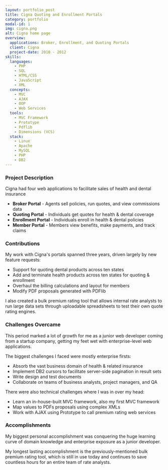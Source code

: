 ```yaml
---
layout: portfolio_post
title: Cigna Quoting and Enrollment Portals
category: portfolio
modal-id: 1
img: cigna.png
alt: Cigna home page
overview:
  applications: Broker, Enrollment, and Quoting Portals
  client: Cigna
  project-date: 2010 - 2012
skills:
  languages:
    - PHP
    - SQL
    - HTML/CSS
    - JavaScript
    - XML
  concepts:
    - MVC
    - AJAX
    - OOP
    - Web Services
  tools:
    - MVC Framework
    - Prototype
    - Pdflib
    - Dimensions (VCS)
  stack:
    - Linux
    - Apache
    - MySQL
    - PHP
    - DB2
---
```


### Project Description

Cigna had four web applications to facilitate sales of health and dental insurance

- **Broker Portal** - Agents sell policies, run quotes, and view commissions data
- **Quoting Portal** - Individuals get quotes for health & dental coverage
- **Enrollment Portal** - Individuals enroll in health & dental policies
- **Member Portal** - Members view benefits, make payments, and track claims

### Contributions

My work with Cigna's portals spanned three years, driven largely by new feature requests:

- Support for quoting dental products across ten states
- Add and terminate health products across ten states for quoting & enrollment
- Overhaul the billing calculations and layout for members
- Modify PDF proposals generated with PDFlib

I also created a bulk premium rating tool that allows internal rate analysts to run large data sets through uploadable spreadsheets to test their own quote rating engines.

### Challenges Overcame

This period marked a lot of growth for me as a junior web developer coming from a startup company, getting my feet wet with enterprise-level web applications.

The biggest challenges I faced were mostly enterprise firsts:

- Absorb the vast business domain of health & related insurance
- Implement DB2 cursors to facilitate server-side pagination in result sets
- Write design and test documents
- Collaborate on teams of business analysts, project managers, and QA

There were also technical challenges where I was in over my head:

- Learn an in-house-built MVC framework, also my first MVC framework
- Map values to PDFs proposals using complex XMLs
- Work with AJAX using Prototype to call premium rating web services

### Accomplishments

My biggest personal accomplishment was conquering the huge learning curve of domain knowledge and enterprise exposure as a junior developer.

My longest lasting accomplishment is the previously-mentioned bulk premium rating tool, which is still in use today and continues to save countless hours for an entire team of rate analysts.
